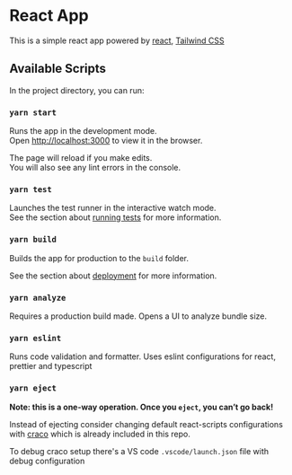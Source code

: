 # React App

This is a simple react app powered by [react](https://github.com/facebook/create-react-app), [Tailwind CSS](https://tailwindcss.com/)

## Available Scripts

In the project directory, you can run:

### `yarn start`

Runs the app in the development mode.\
Open [http://localhost:3000](http://localhost:3000) to view it in the browser.

The page will reload if you make edits.\
You will also see any lint errors in the console.

### `yarn test`

Launches the test runner in the interactive watch mode.\
See the section about [running tests](https://facebook.github.io/create-react-app/docs/running-tests) for more information.

### `yarn build`

Builds the app for production to the `build` folder.

See the section about [deployment](https://facebook.github.io/create-react-app/docs/deployment) for more information.

### `yarn analyze`

Requires a production build made. Opens a UI to analyze bundle size.

### `yarn eslint`

Runs code validation and formatter. Uses eslint configurations for react, prettier and typescript

### `yarn eject`

**Note: this is a one-way operation. Once you `eject`, you can’t go back!**

Instead of ejecting consider changing default react-scripts configurations with [craco](https://github.com/gsoft-inc/craco) which is already included in this repo. 

To debug craco setup there's a VS code `.vscode/launch.json` file with debug configuration